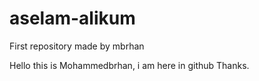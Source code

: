 # aselam-alikum
First repository made by mbrhan

Hello this is Mohammedbrhan, i am here in github
Thanks.
